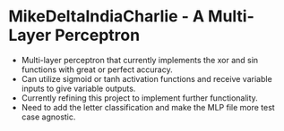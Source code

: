 # MikeDeltaIndiaCharlie - A Multi-Layer Perceptron
* Multi-layer perceptron that currently implements the xor and sin functions with 
great or perfect accuracy.
* Can utilize sigmoid or tanh activation functions 
and receive variable inputs to give variable outputs.
* Currently refining this project to implement further functionality.
* Need to add the letter classification and make the MLP file more test case agnostic.
